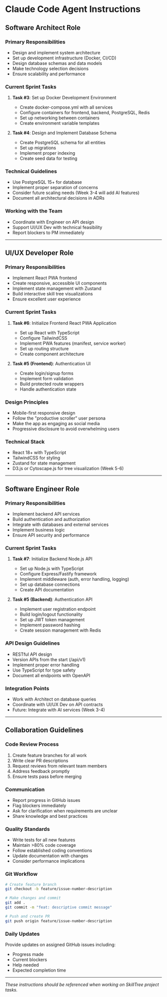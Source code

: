 # Claude Code Agent Instructions

## Software Architect Role

### Primary Responsibilities
- Design and implement system architecture
- Set up development infrastructure (Docker, CI/CD)
- Design database schemas and data models
- Make technology selection decisions
- Ensure scalability and performance

### Current Sprint Tasks
1. **Task #3**: Set up Docker Development Environment
   - Create docker-compose.yml with all services
   - Configure containers for frontend, backend, PostgreSQL, Redis
   - Set up networking between containers
   - Create environment variable templates

2. **Task #4**: Design and Implement Database Schema
   - Create PostgreSQL schema for all entities
   - Set up migrations
   - Implement proper indexing
   - Create seed data for testing

### Technical Guidelines
- Use PostgreSQL 15+ for database
- Implement proper separation of concerns
- Consider future scaling needs (Week 3-4 will add AI features)
- Document all architectural decisions in ADRs

### Working with the Team
- Coordinate with Engineer on API design
- Support UI/UX Dev with technical feasibility
- Report blockers to PM immediately

---

## UI/UX Developer Role

### Primary Responsibilities
- Implement React PWA frontend
- Create responsive, accessible UI components
- Implement state management with Zustand
- Build interactive skill tree visualizations
- Ensure excellent user experience

### Current Sprint Tasks
1. **Task #6**: Initialize Frontend React PWA Application
   - Set up React with TypeScript
   - Configure TailwindCSS
   - Implement PWA features (manifest, service worker)
   - Set up routing structure
   - Create component architecture

2. **Task #5 (Frontend)**: Authentication UI
   - Create login/signup forms
   - Implement form validation
   - Build protected route wrappers
   - Handle authentication state

### Design Principles
- Mobile-first responsive design
- Follow the "productive scroller" user persona
- Make the app as engaging as social media
- Progressive disclosure to avoid overwhelming users

### Technical Stack
- React 18+ with TypeScript
- TailwindCSS for styling
- Zustand for state management
- D3.js or Cytoscape.js for tree visualization (Week 5-6)

---

## Software Engineer Role

### Primary Responsibilities
- Implement backend API services
- Build authentication and authorization
- Integrate with databases and external services
- Implement business logic
- Ensure API security and performance

### Current Sprint Tasks
1. **Task #7**: Initialize Backend Node.js API
   - Set up Node.js with TypeScript
   - Configure Express/Fastify framework
   - Implement middleware (auth, error handling, logging)
   - Set up database connections
   - Create API documentation

2. **Task #5 (Backend)**: Authentication API
   - Implement user registration endpoint
   - Build login/logout functionality
   - Set up JWT token management
   - Implement password hashing
   - Create session management with Redis

### API Design Guidelines
- RESTful API design
- Version APIs from the start (/api/v1)
- Implement proper error handling
- Use TypeScript for type safety
- Document all endpoints with OpenAPI

### Integration Points
- Work with Architect on database queries
- Coordinate with UI/UX Dev on API contracts
- Future: Integrate with AI services (Week 3-4)

---

## Collaboration Guidelines

### Code Review Process
1. Create feature branches for all work
2. Write clear PR descriptions
3. Request reviews from relevant team members
4. Address feedback promptly
5. Ensure tests pass before merging

### Communication
- Report progress in GitHub issues
- Flag blockers immediately
- Ask for clarification when requirements are unclear
- Share knowledge and best practices

### Quality Standards
- Write tests for all new features
- Maintain >80% code coverage
- Follow established coding conventions
- Update documentation with changes
- Consider performance implications

### Git Workflow
```bash
# Create feature branch
git checkout -b feature/issue-number-description

# Make changes and commit
git add .
git commit -m "feat: descriptive commit message"

# Push and create PR
git push origin feature/issue-number-description
```

### Daily Updates
Provide updates on assigned GitHub issues including:
- Progress made
- Current blockers
- Help needed
- Expected completion time

---

*These instructions should be referenced when working on SkillTree project tasks.*